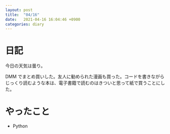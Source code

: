 ```yaml
---
layout: post
title:  "04/16"
date:   2021-04-16 16:04:46 +0900
categories: diary
---
```

# 日記

今日の天気は曇り。

DMM でまとめ買いした。友人に勧められた漫画も買った。コードを書きながらじっくり読むような本は、電子書籍で読むのはきついと思って紙で買うことにした。

# やったこと

- Python